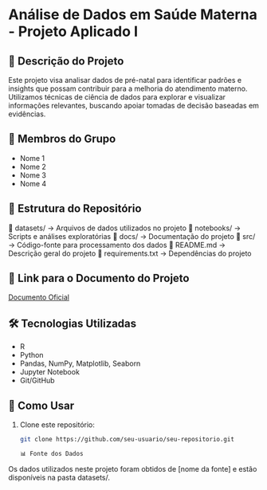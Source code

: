# Análise de Dados em Saúde Materna - Projeto Aplicado I

## 📌 Descrição do Projeto
Este projeto visa analisar dados de pré-natal para identificar padrões e insights que possam contribuir para a melhoria do atendimento materno. Utilizamos técnicas de ciência de dados para explorar e visualizar informações relevantes, buscando apoiar tomadas de decisão baseadas em evidências.

## 👥 Membros do Grupo
- Nome 1
- Nome 2
- Nome 3
- Nome 4

## 📂 Estrutura do Repositório

📂 datasets/ → Arquivos de dados utilizados no projeto
📂 notebooks/ → Scripts e análises exploratórias
📂 docs/ → Documentação do projeto
📂 src/ → Código-fonte para processamento dos dados
📄 README.md → Descrição geral do projeto
📄 requirements.txt → Dependências do projeto

## 🔗 Link para o Documento do Projeto
[Documento Oficial](coloque_o_link_aqui)

## 🛠 Tecnologias Utilizadas
- R
- Python
- Pandas, NumPy, Matplotlib, Seaborn
- Jupyter Notebook
- Git/GitHub

## 🚀 Como Usar
1. Clone este repositório:  
   ```bash
   git clone https://github.com/seu-usuario/seu-repositorio.git

   📊 Fonte dos Dados
Os dados utilizados neste projeto foram obtidos de [nome da fonte] e estão disponíveis na pasta datasets/.
